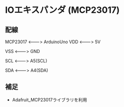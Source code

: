 # IOエキスパンダ (MCP23017)

## 配線
  MCP23017 <---> ArduinoUno
  VDD <---> 5V

  VSS <---> GND

  SCL <---> A5(SCL)
  
  SDA <---> A4(SDA)

## 補足
  * Adafruit_MCP23017ライブラリを利用 